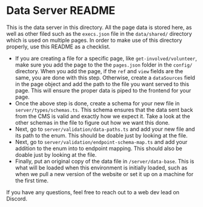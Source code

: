 # Data Server README

This is the data server in this directory. All the page data is stored here, as well as other filed such as the `execs.json` file in the `data/shared/` directory which is used on multiple pages. In order to make use of this directory properly, use this README as a checklist.

- If you are creating a file for a specific page, like `get-involved/volunteer`, make sure you add the page to the the `pages.json` folder in the `config/` directory. When you add the page, if the `ref` and `view` fields are the same, you are done with this step. Otherwise, create a `dataSources` field in the page object and add the path to the file you want served to this page. This will ensure the proper data is piped to the frontend for your page.
- Once the above step is done, create a schema for your new file in `server/types/schemas.ts`. This schema ensures that the data sent back from the CMS is valid and exactly how we expect it. Take a look at the other schemas in the file to figure out how we want this done.
- Next, go to `server/validation/data-paths.ts` and add your new file and its path to the enum. This should be doable just by looking at the file.
- Next, go to `server/validation/endpoint-schema-map.ts` and add your addition to the enum into to endpoint mapping. This should also be doable just by looking at the file.
- Finally, put an original copy of the data file in `/server/data-base`. This is what will be loaded when this environment is initially loaded, such as when we pull a new version of the website or set it up on a machine for the first time.

If you have any questions, feel free to reach out to a web dev lead on Discord.
